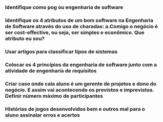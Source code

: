 ### Identifique como pog ou engenharia de software

### Identifique os 4 atributos de um bom software na Engenharia de Software através do uso de charadas: a.Comigo o negócio é ser cost-effective, ou seja, ser simples e econômico. Que atributo eu sou?

### Usar artigos para classificar tipos de sistemas

### Colocar os 4 princípios da engenharia de software junto com a atividade de engenharia de requisitos

### Criar caso onde cala aluno é um gerente de projetos e dono do negócio. E assim vai acontecendo os previstos e imprevistos. Definir número máximo de participantes

### Histórias de jogos desenvolvidos bem e outros mal para o aluno assinalar erros e acertos
